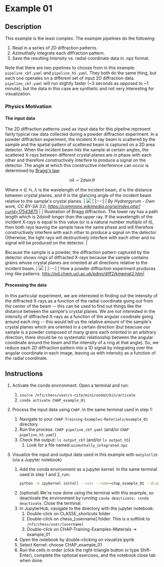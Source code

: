 # Example 01

## Description
This example is the least complex. The example pipelines do the following:
1. Read in a series of 2D diffraction patterns.
1. Azimuthally integrate each diffraction pattern.
1. Save the resulting Intensity vs. radial coordinate data in .npz format.

Note that there are two pipelines to choose from in this example: `pipeline_cbf.yaml` and `pipeline_h5.yaml`. They both do the same thing, but each one operates on a different set of input 2D diffraction data. `pipeline_cbf.yaml` will run slightly faster (~3 seconds as opposed to ~1 minute), but the data in this case are synthetic and not very interesting for visualization.

### Physics Motivation
#### The input data
The 2D diffraction patterns used as input data for this pipeline represent fairly typical raw data collected during a powder diffraction experiment. In a powder diffraction experiment, the incident X-ray beam is scattered by the sample and the spatial pattern of scattered beam is captured on a 2D area detector. When the incident beam hits the sample at certain angles, the scattered X-rays between different crystal planes are in phase with each other and therefore constructively interfere to produce a signal on the detector. The angle at which this constructive interference can occur is determined by [Bragg's law](https://en.wikipedia.org/wiki/Bragg%27s_law): 

$$n\lambda = 2d\sin{\theta}$$

Where $n \in \mathbb{N}$, $\lambda$ is the wavelength of the incident beam, $d$ is the distance between crystal planes, and $\theta$ is the glancing angle of the incident beam relative to the sample's crystal planes.
| ![](https://upload.wikimedia.org/wikipedia/commons/thumb/c/c0/Bragg_diffraction_2.svg/2560px-Bragg_diffraction_2.svg.png) | 
|:--:| 
| *By Hydrargyrum - Own work, CC BY-SA 3.0, https://commons.wikimedia.org/w/index.php?curid=17543875* |
| Illustration of Bragg diffraction. The lower ray has a path length which is $2dsin{\theta}$ longer than the upper ray. If the wavelength of the incident X-rays is equal to this value (or is a natural number multiple of it), then both rays leaving the sample have the same phase and will therefore constructively interfere with each other to produce a signal on the detector. Otherwise, the light rays will destructively interfere with each other and no signal will be produced on the detector. |

Because the sample is a powder, the diffraction pattern captured by the detector shows _rings_ of diffracted X-rays because the sample contains grains whose crystal planes are oriented at all directions relative to the incident beam.
| ![](http://pd.chem.ucl.ac.uk/pdnn/diff2/cone.gif) | 
|:--:| 
| How a powder diffraction experiment produces ring-like patterns. http://pd.chem.ucl.ac.uk/pdnn/diff2/kinemat2.htm|
#### Processing the data
In this particular experiment, we are interested in finding out the intensity of the diffracted X-rays as a function of the radial coordinate going out from the center of the beam -- this can be used to find out things like the distance between the sample's crystal planes. We are _not_ interested in the intensity of diffracted X-rays as a function of the angular coodinate going around each ring -- this would tell us the relative amount of the sample's crystal planes which are oriented in a certain direction (but beacuse our sample is a powder composed of many grains each oriented in an arbitrary direction, there should be no systematic relationship between the angular coordinate around the beam and the intensity of a ring at that angle). So, we reduce each 2D diffraction pattern into a 1D signal by integrating over the angular coordinate in each image, leaving us with intensity as a function of the radial coordinate.

## Instructions

1. Activate the conda environment. Open a terminal and run:
    1. `source /nfs/chess/user/x-cite/miniconda3/bin/activate`
    1. `conda activate CHAP_example_01`

1. Process the input data using `CHAP`. In the same terminal used in step 1:
    1. Navigate to your `CHAP-Training-Examples-Materials/example_01` directory
    1. Run the process: `CHAP pipeline_cbf.yaml` (and/or `CHAP pipeline_h5.yaml`)
    1. Check the output: `ls output_cbf` (and/or `ls output_h5`)
        1.  Look for a file named `azimuthally_integrated.npz`

1. Visualize the input and output data used in this example with `matplotlib` (via a Jupyter notebook)
    1. Add the conda environment as a jupyter kernel. In the same terminal used in step 1 and 2, run:
        ```bash
        python -m ipykernel install --user --name=chap_example_01 --display-name "CHAP_example_01"
        ```
    1. (optional) We're now done using the terminal with this example, so deactivate the environment by running `conda deactivate; conda deactivate`. Close the terminal.
    1. In JupyterHub, navigate to the directory with the jupyter notebook:
        1. Double-click on CLASSE_shortcuts folder
        1. Double-click on chess_[username] folder: This is a softlink to `/nfs/chess/user/[username]`
        1. Double-click on CHAP-Training-Examples-Materials -> example_01
    1. Open the notebook by double-clicking on visualize.ipynb
    1. Select Kernel: choose CHAP_example_01
    1. Run the cells in order (click the right-triangle button or type Shift-Enter), complete the optional exercises, and the notebook close tab when done.
